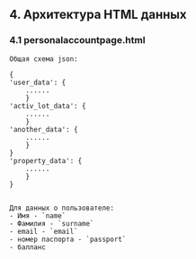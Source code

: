 





## 4. Архитектура HTML данных

### 4.1 personalaccountpage.html

    Общая схема json:

    {
    'user_data': {
        ......
        }
    'activ_lot_data': {
        ......
        }
    'another_data': {
        ......
        }
    }
    'property_data': {
        ......
        }
    }


    Для данных о пользователе:
    - Имя - `name`
    - Фамилия - `surname`
    - email - `email`
    - номер паспорта - `passport`
    - балланс
